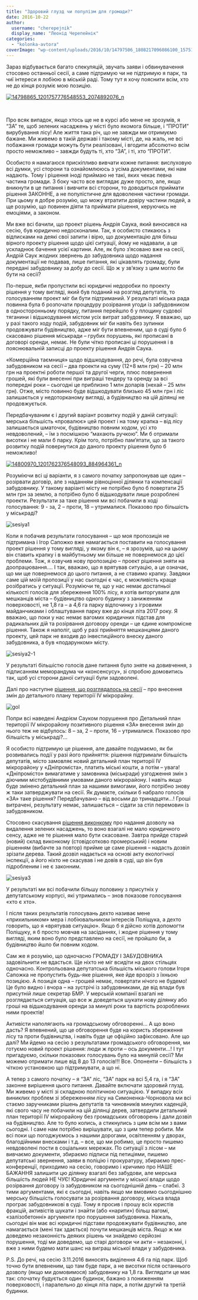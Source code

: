 ```yaml
---
title: "Здоровий глузд чи популізм для громади?"
date: 2016-10-22
author: 
  username: "cherepejnik"
  display_name: "Леонід Черепейнік"
categories: 
  - "kolonka-avtora"
coverImage: "wp-content/uploads/2016/10/14797506_1808217096086100_1575152901_n.jpg"
---
```


Зараз відбувається багато спекуляцій, звучать заяви і обвинувачення стосовно останньої сесії, а саме підтримую чи не підтримую я парк, та чиї інтереси я лобіюю в міській раді. Тому тут я хочу пояснити всім, хто не до кінця розуміє мою позицію.

[![14798865_1201757776548553_2074892076_n](https://mpz.brovary.org/wp-content/uploads/2016/10/14798865_1201757776548553_2074892076_n.jpg)](https://mpz.brovary.org/wp-content/uploads/2016/10/14798865_1201757776548553_2074892076_n.jpg)

 

Про всяк випадок, якщо хтось ще не в курсі або мене не зрозумів, я “ЗА” те, щоб зелених насаджень у місті було якомога більше, і “ПРОТИ” вирубування лісу! Але життя така річ, що не завжди ми отримуємо бажане. Ми живемо в такій державі і такому місті, де, на жаль, не всі побажання громади можуть бути реалізовані, і вгодити абсолютно всім просто неможливо – завжди будуть ті, хто “ЗА”, і ті, хто “ПРОТИ”.

Особисто я намагаюся прискіпливо вивчати кожне питання: вислуховую всі думки, усі сторони та ознайомлююсь з усіма документами, які нам надають. Тому і рішення іноді приймаю не такі, яких чекає певна частина громади. З боку часто все виглядає дуже просто, але, якщо вникнути в це питання і вивчити всі сторони, то доводиться приймати рішення ЗАКОННЕ, а не популістичне для вдоволення частини громади. При цьому я добре розумію, що можу втратити довіру частини людей, а ще розумію, що повинен діяти та приймати рішення, керуючись не емоціями, а законом.

Ми вже всі бачили, що проект рішень Андрія Саука, який виносився на сесію, був юридично недосконалим. Так, я особисто стикаюсь з відписками на деякі свої запити і вірю, що документацію для більш вірного проекту рішення щодо цієї ситуації, йому не надавали, а це ускладнює бачення усієї картини. Але, як було з’ясовано вже на сесії, Андрій Саук жодних звернень до забудовника щодо надання документації не подавав, лише питання, які цікавлять громаду, були передані забудовнику за добу до сесії. Що ж у зв’язку з цим могло би бути на сесії?

По-перше, якби пропустили всі юридичні недоробки по проекту рішення у тому вигляді, який був поданий на розгляд депутатів, то голосуванням проект міг би бути підтриманий. У результаті міська рада повинна була б розпочати процедуру розірвання угоди із забудовником в односторонньому порядку, питання перейшло б у площину судової тяганини і відшкодування містом усіх витрат забудовнику. Я вважаю, що у разі такого ходу подій, забудовник міг би навіть без зупинки продовжувати будівництво, адже міг бути впевненим, що в суді було б скасовано рішення міськради – грубих порушень, які прописані в договорі оренди, немає. Не були чітко прописані ці порушення і в пояснювальній записці до проекту рішення Андрія Саука.

«Комерційна таємниця» щодо відшкодування, до речі, була озвучена забудовником на сесії – два проекти на суму (12+8 млн грн) – 20 млн грн на проектні роботи першої та другої черги, плюс повернення грошей, які були внесенні при виграші тендеру та оренду за всі попередні роки – сьогодні це приблизно 1 млн доларів (нехай – 25 млн грн). Отже, місто повинно буде відшкодувати близько 45 млн грн і ліс залишається у недоторканому вигляді, а будівництво на цій ділянці не продовжується.

Передбачуваним є і другий варіант розвитку подій у даній ситуації: мерська більшість «провалює» цей проект і на тому крапка – від лісу залишається шматочок, будівництво повним ходом, усі хто невдоволений, – їм з посмішкою “махають ручкою”. Ми б отримали висотки і не мали б парку. Крім того, потрібно пам’ятати, що за такого розвитку подій повернутися до даного проекту рішення було б неможливо!

[![14800970_1201762376548093_884964361_n](https://mpz.brovary.org/wp-content/uploads/2016/10/14800970_1201762376548093_884964361_n.jpg)](https://mpz.brovary.org/wp-content/uploads/2016/10/14800970_1201762376548093_884964361_n.jpg)

Розуміючи всі ці варіанти, я з самого початку запропонував ще один – розірвати договір, але з наданням рівноцінної ділянки та компенсації забудовнику. У такому варіанті місту не потрібно було б повертати 25 млн грн за землю, а потрібно було б відшкодувати лише розроблені проекти. Результати за таке рішення ми всі побачили в ході голосування: 9 - за, 2 – проти, 18 – утрималися. Показово про більшість у міськраді?

![sesiya1](https://mpz.brovary.org/wp-content/uploads/2016/10/sesiya1-1.jpg)

Коли я побачив результати голосування – що моя пропозиція не підтримана і Ігор Сапожко вже намагається поставити на голосування проект рішення у тому вигляді, у якому він є, – я зрозумів, що на цьому він ставить крапку і в майбутньому ми більше не повернемося до цієї проблеми. Тож, я озвучив нову пропозицію – проект рішення зняти на доопрацювання…. І так, вважаю, що я врятував ситуацію, а це означає, що ми ще повернемося до цього питання, а не ставимо крапку. Завдяки саме цій моїй пропозиції у нас сьогодні є час, є можливість краще розібратись у ситуації. Розуміючи те, що у нас немає достатньої кількості голосів для збереження 100% лісу, я хотів виторгувати для мешканців міста – будівництво одного будинку з заниженням поверховості, не 1,8 га – а 4,6 га парку відпочинку з ігровими майданчиками і облаштування парку вже до кінця літа 2017 року. Я вважаю, що поки у нас немає вагомих юридичних підстав для радикальних дій та розірвання договору оренди – це єдине компромісне рішення. Також я наполіг, щоб у разі прийняття мешканцями даного проекту, цей парк не входив до інвестиційного внеску даного забудовника, а був «подарунком» місту.

![sesiya2-1](https://mpz.brovary.org/wp-content/uploads/2016/10/sesiya2-1-1.jpg)

У результаті більшістю голосів дане питання було зняте на довивчення, з підписанням меморандума чи «консенсусу», зі спробою домовитись так, щоб усі сторони даної ситуації були задоволені.

Далі про наступне [рішення, що розглядалось на сесії](https://brovary-rada.gov.ua/documents/24615.html) – про внесення змін до детального плану території ІV мікрорайну.

![gol](https://mpz.brovary.org/wp-content/uploads/2016/10/gol.jpg)

Попри всі наведені Андрієм Сауком порушення про Детальний план території ІV мікрорайону позитивного рішення «ЗА» внесення змін до нього теж не відбулось: 8 – за, 2 – проти, 16 – утрималися. Показово про більшість у міськраді?…

Я особисто підтримую це рішення, але давайте подумаємо, як би розвивались події у разі його прийняття: рішення підтримали більшість депутатів, місто замовляє новий детальний план території ІV мікрорайону у «Дніпроміста», платить міські кошти, а потім – увага! «Дніпромісто» вимагатиме у замовника (міськради) узгодження змін з діючими містобудівними умовами даного мікрорайону. І навіть якщо буде змінено детальний план за нашими вимогами, його потрібно знову ж таки затверджувати на сесії. Як думаєте, скільки б набрало голосів «ЗА» таке рішення? Передбачувано – від восьми до тринадцяти…! Гроші витрачені, результату немає, залишається – сідати за стіл перемовин із забудовником.

Стосовно скасування [рішення виконкому](https://brovary-rada.gov.ua/documents/24616.html) про надання дозволу на видалення зелених насаджень, то воно взагалі не мало юридичного сенсу, адже не те рішення мало бути скасоване. Завтра прийде старий (новий) склад виконкому (стовідсотково промерський) і новим рішенням (вибачте за повтор) прийме це саме рішення – надасть дозвіл зрізати дерева. Такий дозвіл надається на основі акту екологічної інспекції, а його ніхто не скасував і не довів в суді, що він був підробленим і не є законним.

![sesiya3](https://mpz.brovary.org/wp-content/uploads/2016/10/sesiya3-1.jpg)

У результаті ми всі побачили більшу половину з присутніх у депутатському корпусі, які утримались – знов показове голосування «хто є хто».

І після таких результатів голосувань дехто називає мене «прихильником» мера і лобіювальником інтересів Поліщука, а дехто говорить, що я «врятував ситуацію». Якщо б я дійсно хотів допомогти Поліщуку, я б просто мовчав на засіданнях, і жодне рішення у тому вигляді, яким воно було представлено на сесії, не пройшло би, а будівництво йшло би повним ходом.

Сам же я розумію, що одночасно ГРОМАДУ І ЗАБУДОВНИКА задовільнити не вдасться. Ще ніхто не міг всидіти на двох стільцях одночасно. Контрольована депутатська більшість міського голови Ігоря Сапожка не пропустить будь-яке рішення, яке йде врозріз з їхньою позицією. А позиція одна – грошей немає, повертати нічого не будемо! Це було видно і вчора – на зустрічі із забудовниками, де від влади був присутній лише секретар БМР. У мерській компанії взагалі не розглядається ситуація, що все ж доведеться шукати нову ділянку або гроші на відшкодування оренди за минулі роки та вартість розроблених ними проектів!

Активісти наполягають на громадському обговоренні… А що воно дасть? Я впевнений, що це обговорення буде на користь збереження лісу та проти будівництва, і навіть буде це офіційно зафіксовано. Але що далі? Ми йдемо на сесію з результатами громадського обговорення, ми готуємо новий проект рішення: люди ж проти – ось документи…! І тут пригадуємо, скільки показових голосувань було на минулій сесії? Ми можемо отримати лише від 8 до 13 голосів!!! Все. Опоненти – більшість з чіткою установкою що підтримувати, а що ні.

А тепер з самого початку – я “ЗА” ліс, “ЗА” парк на всі 5,4 га, і я “ЗА” законне вирішення цього питання. Давайте включати здоровий глузд. Ми живемо у місті зі складною політичною ситуацією. У випадку всіх виниклих проблем зі збереженням лісу на Симоненка-Чорновола ми всі стаємо заручниками рішень депутатів та чиновників минулих каденцій, які свого часу не побачили на цій ділянці дерев, затвердили детальний план території ІV мікрорайону без громадських обговорень і дали дозвіл на будівництво. Але то було колись, а стикнулись з цим всім ми з вами сьогодні. І саме нам потрібно вирішувати, що з цим тепер робити. Ми всі поки що погоджуємось з нашими дорогами, освітленням у дворах, благодійними внесками і т.д. – все, що ми робимо, це просто пишемо невдоволені пости в соціальних мережах. По ситуації з лісом – ми вивчаємо документи, збираємо підписи під петиціями, пишемо депутатські звернення, заяви в поліцію і прокуратуру, збираємо прес-конференції, приходимо на сесію, говоримо і кричимо про НАШЕ БАЖАННЯ залишити цю ділянку взагалі без забудови, але мерська більшість людей НЕ ЧУЄ! Юридичні аргументи у міської влади щодо розірвання договору із забудовником на сьогоднішній день – слабкі. З тими аргументами, які є сьогодні, навіть якщо ми вмовимо сьогоднішню мерську більшість голосувати за розірвання договору, міська влада програє забудовникові в суді. Тому я просив і прошу всіх юристів фракцій, активістів шукати і знайти (або «нарити») більш вагомі, «залізобетонні» аргументи про порушення забудовника. Нажаль, сьогодні він має всі юридичні підстави продовжувати будівництво, але намагається (мені так здається) почути мешканців міста. Якщо ж ми доведемо незаконність деяких рішень чи знайдемо серйозні порушення, тоді ми доведемо, що старі договори чи акти – незаконні, і вже з ними будемо мати шанс на виграш міської влади у забудовника.

P.S. До речі, на сесію 3.11.2016 виносять виділення 4.6 га під парк. Щоб точно бути впевненим, що там буде парк, а не висотки після останнього дозволу (якщо ми домовимося) забудовнику на 1,8 га. Виглядати це має так: спочатку будується один будинок, бажано з пониженням поверховості, і паралельно до кінця літа парк, а потім другий та третій будинки.
